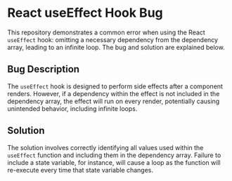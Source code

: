 # React useEffect Hook Bug

This repository demonstrates a common error when using the React `useEffect` hook: omitting a necessary dependency from the dependency array, leading to an infinite loop.  The bug and solution are explained below.

## Bug Description
The `useEffect` hook is designed to perform side effects after a component renders.  However, if a dependency within the effect is not included in the dependency array, the effect will run on every render, potentially causing unintended behavior, including infinite loops.

## Solution
The solution involves correctly identifying all values used within the `useEffect` function and including them in the dependency array.  Failure to include a state variable, for instance, will cause a loop as the function will re-execute every time that state variable changes. 
